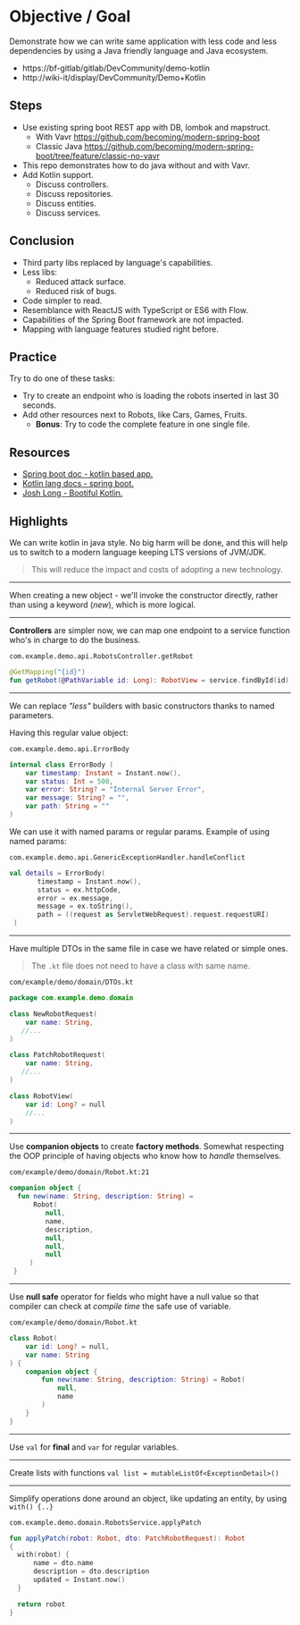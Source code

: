 # Objective / Goal
Demonstrate how we can write same application with less code and less dependencies by using a Java friendly language and Java ecosystem.

- https://bf-gitlab/gitlab/DevCommunity/demo-kotlin
- http://wiki-it/display/DevCommunity/Demo+Kotlin

## Steps
 - Use existing spring boot REST app with DB, lombok and mapstruct.
   - With Vavr https://github.com/becoming/modern-spring-boot
   - Classic Java https://github.com/becoming/modern-spring-boot/tree/feature/classic-no-vavr
 - This repo demonstrates how to do java without and with Vavr.
 - Add Kotlin support.
   - Discuss controllers.
   - Discuss repositories.
   - Discuss entities.
   - Discuss services.

## Conclusion
 - Third party libs replaced by language's capabilities.
 - Less libs:
    - Reduced attack surface.
    - Reduced risk of bugs.
 - Code simpler to read.
 - Resemblance with ReactJS with TypeScript or ES6 with Flow.
 - Capabilities of the Spring Boot framework are not impacted.
 - Mapping with language features studied right before. 

## Practice

Try to do one of these tasks:

 - Try to create an endpoint who is loading the robots inserted in last 30 seconds.
 - Add other resources next to Robots, like Cars, Games, Fruits.
   - __Bonus__: Try to code the complete feature in one single file.

## Resources
- [Spring boot doc - kotlin based app.](https://spring.io/guides/tutorials/spring-boot-kotlin/)
- [Kotlin lang docs - spring boot.](https://kotlinlang.org/docs/jvm-spring-boot-restful.html)
- [Josh Long - Bootiful Kotlin.](https://www.youtube.com/watch?v=IGt_T972pKE)

## Highlights

We can write kotlin in java style. No big harm will be done, and this will help us to switch to a modern language keeping LTS versions of JVM/JDK.

> This will reduce the impact and costs of adopting a new technology.

---

When creating a new object - we'll invoke the constructor directly, rather than using a keyword (_new_), which is more logical.

---
__Controllers__ are simpler now, we can map one endpoint to a service function who's in charge to do the business. 

``com.example.demo.api.RobotsController.getRobot``
```kotlin
@GetMapping("{id}")
fun getRobot(@PathVariable id: Long): RobotView = service.findById(id)
```
---
We can replace _"less"_ builders with basic constructors thanks to named parameters.

Having this regular value object:

``com.example.demo.api.ErrorBody``
````kotlin
internal class ErrorBody (
    var timestamp: Instant = Instant.now(),
    var status: Int = 500,
    var error: String? = "Internal Server Error",
    var message: String? = "",
    var path: String = ""
)
````
We can use it with named params or regular params. Example of using named params:

``com.example.demo.api.GenericExceptionHandler.handleConflict``
````kotlin
val details = ErrorBody(
       timestamp = Instant.now(),
       status = ex.httpCode,
       error = ex.message,
       message = ex.toString(),
       path = ((request as ServletWebRequest).request.requestURI)
 )
````
---
Have multiple DTOs in the same file in case we have related or simple ones. 
> The `.kt` file does not need to have a class with same name.

``com/example/demo/domain/DTOs.kt``
````kotlin
package com.example.demo.domain

class NewRobotRequest(
    var name: String,
   //...
)

class PatchRobotRequest(
    var name: String,
   //...
)

class RobotView(
    var id: Long? = null
    //...
)
````
---
Use __companion objects__ to create __factory methods__. Somewhat respecting the OOP principle of having objects who know how to _handle_ themselves.

``com/example/demo/domain/Robot.kt:21``
````kotlin
companion object {
  fun new(name: String, description: String) = 
      Robot(
         null,
         name,
         description,
         null,
         null,
         null
     )
 }
````
---
Use __null safe__ operator for fields who might have a null value so that compiler can check at _compile time_ the safe use of variable.  

``com/example/demo/domain/Robot.kt``

````kotlin
class Robot(
    var id: Long? = null,
    var name: String
) {
    companion object {
        fun new(name: String, description: String) = Robot(
            null,
            name
        )
    }
}
````
--- 
Use ``val`` for __final__ and ``var`` for regular variables.

---
Create lists with functions ``val list = mutableListOf<ExceptionDetail>()``

---

Simplify operations done around an object, like updating an entity, by using ``with() {..}``

``com.example.demo.domain.RobotsService.applyPatch``
````kotlin
fun applyPatch(robot: Robot, dto: PatchRobotRequest): Robot
{
  with(robot) {
      name = dto.name
      description = dto.description
      updated = Instant.now()
  }

  return robot
}
````

